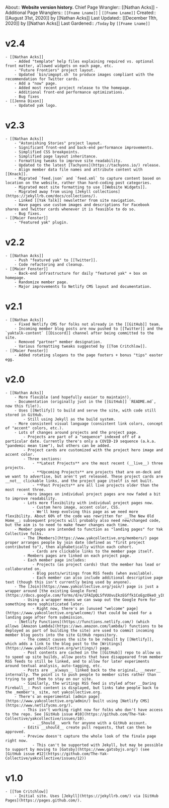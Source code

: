 About:: __Website version history.__
Chief Page Wrangler:: [[Nathan Acks]]
    - Additional Page Wranglers:: `[[Fname Lname]]` | `[[Fname Lname]]`
Created:: [[August 31st, 2020]] by [[Nathan Acks]]
Last Updated:: [[December 11th, 2020]] by [[Nathan Acks]]
Last Gardened:: `/Today` by `[[Fname Lname]]`
# v2.4
    - [[Nathan Acks]]
        - Added "template" help files explaining required vs. optional front matter, allowed widgets on each page, etc.
        - "Future Frontiers" project layout.
        - Updated `bin/imgopt.sh` to produce images compliant with the recommendation for Twitter cards.
        - Add a "now" page.
        - Added most recent project release to the homepage.
        - Additional front-end performance optimizations.
        - Bug fixes
    - [[Jenna Dixon]]
        - Updated yak logo.
# v2.3
    - [[Nathan Acks]]
        - "Astonishing Stories" project layout.
        - Significant front-end and back-end performance improvements.
        - Simplified CSS breakpoints.
        - Simplified page layout inheritance.
        - Formatting tweaks to improve site readability.
        - Updated to the latest [Tachyons](https://tachyons.io/) release.
        - Align member data file names and attribute content with [[Knack]].
        - Migrated `feed.json` and `feed.xml` to capture content based on location on the website, rather than hard-coding post categories.
        - Migrated most site formatting to use [[Website Widgets]].
        - Migrated away from using [Jekyll collections](https://jekyllrb.com/docs/collections/).
        - Linked [[Yak Talk]] newsletter from site navigation.
        - Have pages use custom images and descriptions for Facebook shares and Twitter cards whenever it is feasible to do so.
        - Bug fixes.
    - [[Maier Fenster]]
        - "Featured yak" plugin.
# v2.2
    - [[Nathan Acks]]
        - Push "featured yak" to [[Twitter]].
        - Code refactoring and cleanup.
    - [[Maier Fenster]]
        - Back-end infrastructure for daily "featured yak" + box on homepage.
        - Randomize member page.
        - Major improvements to Netlify CMS layout and documentation.
# v2.1
    - [[Nathan Acks]]
        - Fixed Netlify CMS for folks not already in the [[GitHub]] team.
        - Incoming member blog posts are now pushed to [[Twitter]] and the `yaktalk-content` [[Discord]] channel after being committed to the site.
        - Removed "partner" member designation.
        - Various formatting tweaks suggested by [[Tom Critchlow]].
    - [[Maier Fenster]]
        - Added rotating slogans to the page footers + bonus "tips" easter egg.
# v2.0
    - [[Nathan Acks]]
        - More flexible (and hopefully easier to maintain!).
        - Documentation (originally just in the [[GitHub]] `README.md`, now this file!).
        - Uses [[Netlify]] to build and serve the site, with code still stored in GitHub.
            - Still using Jekyll as the build system.
        - More consistent visual language (consistent link colors, concept of "accent" colors, etc.).
        - Lots of changes around projects and the project page.
            - Projects are part of a "sequence" indexed off of a particular date. Currently there's only a COVID-19 sequence (a.k.a. "pandemic mean time"), but others can be added.
            - Project cards are customized with the project hero image and accent color.
            - Three sections:
                - **Latest Projects** are the most recent (__live__) three projects.
                - **Upcoming Projects** are projects that are on-deck and we want to advertise, but aren't yet released. These project cards are __not__ clickable links, and the project page itself is not built.
                - **Past Projects** are all live projects older than the most recent three.
            - Hero images on individual project pages are now faded a bit to improve readability.
            - Lots more flexibility with individual project pages now.
                - Custom hero image, accent color, CSS.
                - We'll keep evolving this page as we need more flexibility. About 60% of the code was rewritten for __The New Old Home__; subsequent projects will probably also need new/changed code, but the aim is to need to make fewer changes each time.
        - Member pages are intended to function as "landing pages" for Yak Collective folks.
            - The [Members](https://www.yakcollective.org/members/) page proper arranges people by join date (defined as "first project contributed to"), then alphabetically within each cohort.
                - Cards are clickable links to the member page itself.
            - Members pages are linked on each project page.
            - Each member page includes:
                - Projects (as project cards) that the member has lead or collaborated on.
                - Blog posts/writings from RSS feeds (when available).
                - Each member can also include additional descriptive page text (though this isn't currently being used by anyone).
        - The [Join](https://www.yakcollective.org/join/) page is just a wrapper around [the existing Google Form](https://docs.google.com/forms/d/e/1FAIpQLSfVUUvuIkzEGffk1CoEgzOkeO_yI05Nuw6zU3H1TNLmiQOf7g/viewform).
            - Using a wrapper means we can swap out the Google Form for something more sophisticated later.
                - Right now, there's an [unused "welcome" page](https://www.yakcollective.org/welcome/) that could be used for a landing page after form submission.
        - [Netlify Functions](https://functions.netlify.com/) (which allows [Amazon Lambda](https://aws.amazon.com/lambda/) functions to be deployed as part of building the site) are used to commit incoming member blog posts into the site GitHub repository.
            - The commit causes the site to be rebuilt by [[Netlify]], which adds a link to the blog post to the [Writings](https://www.yakcollective.org/writings/) page.
            - Post contents are cached in the [[GitHub]] repo to allow us to speed up site builds, allow posts that have disappeared from member RSS feeds to still be linked, and to allow for later experiments around textual analysis, auto-tagging, etc.
            - Posts are __always__ linked back to the original, __never__ internally. The point is to push people to member sites rather than trying to get them to stay on our site.
            - Similarly, the writings RSS feed is styled after __Daring Fireball__: Post content is displayed, but links take people back to the _member's_ site, not yakcollective.org.
        - There's an experimental [admin page](https://www.yakcollective.org/admin/) built using [Netlify CMS](https://www.netlifycms.org/).
            - This isn't working right now for folks who don't have access to the repo. See [GitHub issue #10](https://github.com/The-Yak-Collective/yakcollective/issues/10).
                - __Should__ work for anyone with a GitHub account.
            - Edits __should__ create pull requests, that can then be approved.
            - Preview doesn't capture the whole look of the finale page right now.
                - This can't be supported with Jekyll, but may be possible to support by moving to [Gatsby](https://www.gatsbyjs.org/) (see [GitHub issue #12](https://github.com/The-Yak-Collective/yakcollective/issues/12))
# v1.0
    - [[Tom Critchlow]]
        - Initial site. Uses [Jekyll](https://jekyllrb.com/) via [GitHub Pages](https://pages.github.com/).
